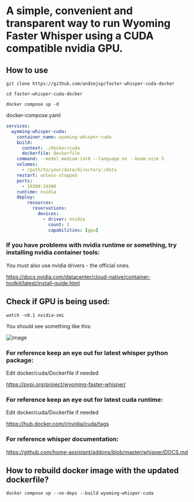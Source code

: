 # **A simple, convenient and transparent way to run Wyoming Faster Whisper using a CUDA compatible nvidia GPU.**

## **How to use**

```
git clone https://github.com/andzejsp/faster-whisper-cuda-docker
```
```
cd faster-whisper-cuda-docker
```
```
docker compose up -d
```

docker-compose.yaml
```yaml
services:
  wyoming-whisper-cuda:
    container_name: wyoming-whisper-cuda
    build:
      context: ./docker/cuda
      dockerfile: Dockerfile    
    command: --model medium-int8 --language en --beam-size 5
    volumes:
      - /path/to/your/data/directory:/data
    restart: unless-stopped
    ports:
      - 10300:10300
    runtime: nvidia
    deploy:
        resources:
          reservations:
            devices:
              - driver: nvidia
                count: 1
                capabilities: [gpu]
```

### **If you have problems with nvidia runtime or something, try installing nvidia container tools:**
You must also use nvidia drivers - the official ones.

https://docs.nvidia.com/datacenter/cloud-native/container-toolkit/latest/install-guide.html


## **Check if GPU is being used:**

```
watch -n0.1 nvidia-smi
```

You should see something like this:

![image](https://github.com/user-attachments/assets/b6577f7c-0d79-4b48-be76-20f7074766e7)

 
### **For reference keep an eye out for latest whisper python package:**
Edit docker/cuda/Dockerfile if needed

https://pypi.org/project/wyoming-faster-whisper/

### **For reference keep an eye out for latest cuda runtime:**
Edit docker/cuda/Dockerfile if needed

https://hub.docker.com/r/nvidia/cuda/tags

### **For reference whisper documentation:**

https://github.com/home-assistant/addons/blob/master/whisper/DOCS.md

## **How to rebuild docker image with the updated dockerfile?**

```
docker compose up --no-deps --build wyoming-whisper-cuda
```
